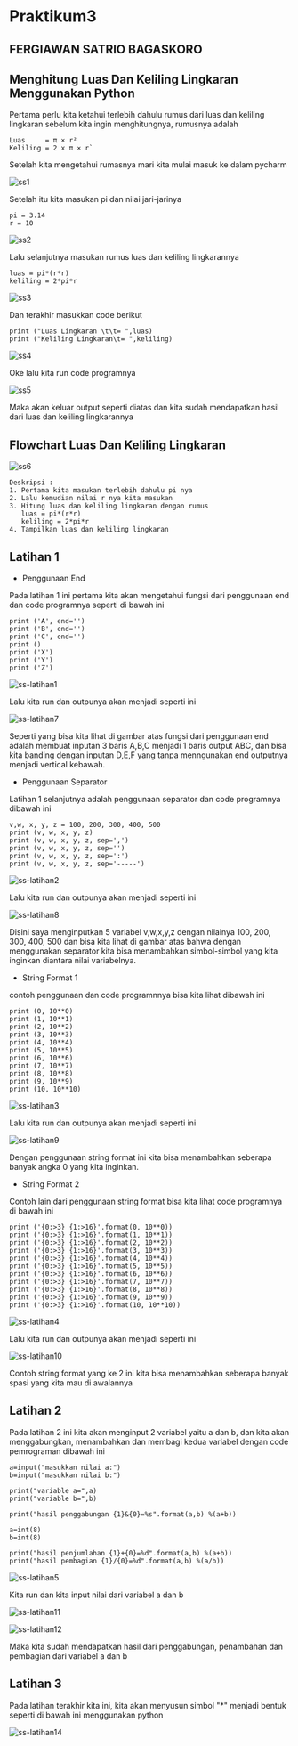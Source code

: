 # Praktikum3
## FERGIAWAN SATRIO BAGASKORO
## Menghitung Luas Dan Keliling Lingkaran Menggunakan Python
Pertama perlu kita ketahui terlebih dahulu rumus dari luas dan keliling lingkaran sebelum kita ingin menghitungnya, rumusnya adalah

```
Luas     = π × r²
Keliling = 2 x π × r`
```

Setelah kita mengetahui rumasnya mari kita mulai masuk ke dalam pycharm

![ss1](https://user-images.githubusercontent.com/115530180/198537380-9b5f093e-87f4-4763-85b9-9f77ca7041a4.png)


Setelah itu kita masukan pi dan nilai jari-jarinya

``` 
pi = 3.14
r = 10
```

![ss2](https://user-images.githubusercontent.com/115530180/198751324-291f1d4f-f651-4272-b5d2-403f84d8a2ec.png)


Lalu selanjutnya masukan rumus luas dan keliling lingkarannya

```
luas = pi*(r*r)
keliling = 2*pi*r
```

![ss3](https://user-images.githubusercontent.com/115530180/198751346-0bde2f0e-ccbd-4fda-a12f-4b30b7cd1a93.png)


Dan terakhir masukkan code berikut

```
print ("Luas Lingkaran \t\t= ",luas)
print ("Keliling Lingkaran\t= ",keliling)
```

![ss4](https://user-images.githubusercontent.com/115530180/198751378-c3ee3c2d-c11b-4d33-87de-56c0ba2becf3.png)


Oke lalu kita run code programnya

![ss5](https://user-images.githubusercontent.com/115530180/198751911-d1201a1f-d009-49b5-ac70-11a0f6b61da0.png)

Maka akan keluar output seperti diatas dan kita sudah mendapatkan hasil dari luas dan keliling lingkarannya

## Flowchart Luas Dan Keliling Lingkaran

![ss6](https://user-images.githubusercontent.com/115530180/198752704-01cf9b2b-9347-4e70-a2fb-bf20db6ffb79.jpg)


```
Deskripsi :
1. Pertama kita masukan terlebih dahulu pi nya
2. Lalu kemudian nilai r nya kita masukan
3. Hitung luas dan keliling lingkaran dengan rumus 
   luas = pi*(r*r)
   keliling = 2*pi*r
4. Tampilkan luas dan keliling lingkaran
```
## Latihan 1
* Penggunaan End

Pada latihan 1 ini pertama kita akan mengetahui fungsi dari penggunaan end dan code programnya seperti di bawah ini
```
print ('A', end='')
print ('B', end='')
print ('C', end='')
print ()
print ('X')
print ('Y')
print ('Z')
```

![ss-latihan1](https://user-images.githubusercontent.com/115530180/198863530-1b6d6117-3139-4301-9260-0a28e475f7f6.png)

Lalu kita run dan outpunya akan menjadi seperti ini

![ss-latihan7](https://user-images.githubusercontent.com/115530180/198863543-736b5619-503f-4629-be66-37e4be313d87.png)

Seperti yang bisa kita lihat di gambar atas fungsi dari penggunaan end adalah membuat inputan 3 baris A,B,C menjadi 1 baris output ABC,
dan bisa kita banding dengan inputan D,E,F yang tanpa menngunakan end outputnya menjadi vertical kebawah.

* Penggunaan Separator

Latihan 1 selanjutnya adalah penggunaan separator dan code programnya dibawah ini
```
v,w, x, y, z = 100, 200, 300, 400, 500
print (v, w, x, y, z)
print (v, w, x, y, z, sep=',')
print (v, w, x, y, z, sep='')
print (v, w, x, y, z, sep=':')
print (v, w, x, y, z, sep='-----')
```

![ss-latihan2](https://user-images.githubusercontent.com/115530180/198863721-b017cdec-49d9-441c-bbf7-c998a9ad6ff8.png)

Lalu kita run dan outpunya akan menjadi seperti ini

![ss-latihan8](https://user-images.githubusercontent.com/115530180/198863731-c282d8eb-6320-4bf2-966c-4af8a2cf5f89.png)

Disini saya menginputkan 5 variabel v,w,x,y,z dengan nilainya 100, 200, 300, 400, 500 dan bisa kita lihat di gambar atas bahwa
dengan menggunakan separator kita bisa menambahkan simbol-simbol yang kita inginkan diantara nilai variabelnya.

* String Format 1

contoh penggunaan dan code programnnya bisa kita lihat dibawah ini
```
print (0, 10**0)
print (1, 10**1)
print (2, 10**2)
print (3, 10**3)
print (4, 10**4)
print (5, 10**5)
print (6, 10**6)
print (7, 10**7)
print (8, 10**8)
print (9, 10**9)
print (10, 10**10)
```

![ss-latihan3](https://user-images.githubusercontent.com/115530180/198863885-e29c3ad6-f2ff-46ac-b1f2-6ca6219b0942.png)

Lalu kita run dan outpunya akan menjadi seperti ini

![ss-latihan9](https://user-images.githubusercontent.com/115530180/198863897-00ffd17b-9449-4fbf-ab9a-0d93fb09ddb7.png)

Dengan penggunaan string format ini kita bisa menambahkan seberapa banyak angka 0 yang kita inginkan.

* String Format 2

Contoh lain dari penggunaan string format bisa kita lihat code programnya di bawah ini
```
print ('{0:>3} {1:>16}'.format(0, 10**0))
print ('{0:>3} {1:>16}'.format(1, 10**1))
print ('{0:>3} {1:>16}'.format(2, 10**2))
print ('{0:>3} {1:>16}'.format(3, 10**3))
print ('{0:>3} {1:>16}'.format(4, 10**4))
print ('{0:>3} {1:>16}'.format(5, 10**5))
print ('{0:>3} {1:>16}'.format(6, 10**6))
print ('{0:>3} {1:>16}'.format(7, 10**7))
print ('{0:>3} {1:>16}'.format(8, 10**8))
print ('{0:>3} {1:>16}'.format(9, 10**9))
print ('{0:>3} {1:>16}'.format(10, 10**10))
```

![ss-latihan4](https://user-images.githubusercontent.com/115530180/198864188-747ccc77-24e4-440f-854e-447fbb183588.png)

Lalu kita run dan outpunya akan menjadi seperti ini

![ss-latihan10](https://user-images.githubusercontent.com/115530180/198864198-d8904526-1420-4ac3-8fe6-46e042bcde18.png)

Contoh string format yang ke 2 ini kita bisa menambahkan seberapa banyak spasi yang kita mau di awalannya
## Latihan 2
Pada latihan 2 ini kita akan menginput 2 variabel yaitu a dan b, dan kita akan menggabungkan, menambahkan dan membagi kedua variabel
dengan code pemrograman dibawah ini
```
a=input("masukkan nilai a:")
b=input("masukkan nilai b:")

print("variable a=",a)
print("variable b=",b)

print("hasil penggabungan {1}&{0}=%s".format(a,b) %(a+b))

a=int(8)
b=int(8)

print("hasil penjumlahan {1}+{0}=%d".format(a,b) %(a+b))
print("hasil pembagian {1}/{0}=%d".format(a,b) %(a/b))
```

![ss-latihan5](https://user-images.githubusercontent.com/115530180/198864903-44d75341-0d96-4475-8fab-f07efd1c8925.png)

Kita run dan kita input nilai dari variabel a dan b

![ss-latihan11](https://user-images.githubusercontent.com/115530180/198864914-b2ff99e4-95af-40ce-bd8f-e385150abf78.png)

![ss-latihan12](https://user-images.githubusercontent.com/115530180/198864929-549db864-9639-4be5-8926-97e0e4dff877.png)

Maka kita sudah mendapatkan hasil dari penggabungan, penambahan dan pembagian dari variabel a dan b

## Latihan 3
Pada latihan terakhir kita ini, kita akan menyusun simbol "*" menjadi bentuk seperti di bawah ini menggunakan python

![ss-latihan14](https://user-images.githubusercontent.com/115530180/198865932-ea9cff5f-4afe-4337-96df-d04d27e12c15.png)





